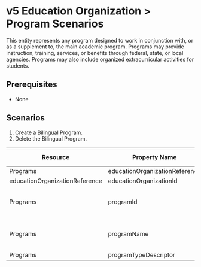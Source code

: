 # v5 Education Organization > Program Scenarios

This entity represents any program designed to work in conjunction with, or as a
supplement to, the main academic program. Programs may provide instruction,
training, services, or benefits through federal, state, or local agencies.
Programs may also include organized extracurricular activities for students.

## Prerequisites

* None

## **Scenarios**

1. Create a Bilingual Program.
2. Delete the Bilingual Program.

| Resource                       | Property Name                  | Is Collection | Data Type                      | Required / Optional | Scenario 1: POST                    |
| ------------------------------ | ------------------------------ | ------------- | ------------------------------ | ------------------- | ----------------------------------- |
| Programs                       | educationOrganizationReference | FALSE         | educationOrganizationReference | REQUIRED            |                                     |
| educationOrganizationReference | educationOrganizationId        | FALSE         | int                            | REQUIRED            | 255901                              |
| Programs                       | programId                      | FALSE         | string                         | REQUIRED            | ["101" if possible \| system value] |
| Programs                       | programName                    | FALSE         | string                         | REQUIRED            | Grand Bend Bilingual 101            |
| Programs                       | programTypeDescriptor          | FALSE         | programTypeDescriptor          | REQUIRED            | Bilingual                           |
